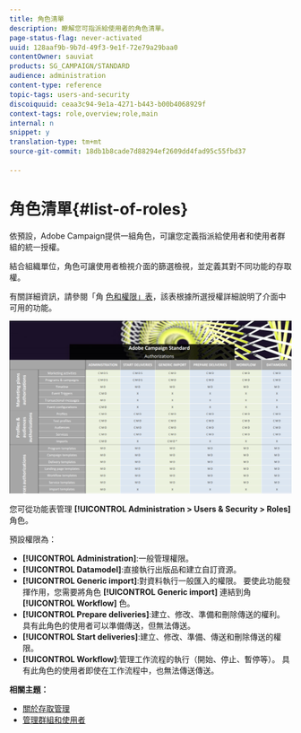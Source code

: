 ```yaml
---
title: 角色清單
description: 瞭解您可指派給使用者的角色清單。
page-status-flag: never-activated
uuid: 128aaf9b-9b7d-49f3-9e1f-72e79a29baa0
contentOwner: sauviat
products: SG_CAMPAIGN/STANDARD
audience: administration
content-type: reference
topic-tags: users-and-security
discoiquuid: ceaa3c94-9e1a-4271-b443-b00b4068929f
context-tags: role,overview;role,main
internal: n
snippet: y
translation-type: tm+mt
source-git-commit: 18db1b8cade7d88294ef2609dd4fad95c55fbd37

---
```



# 角色清單{#list-of-roles}

依預設，Adobe Campaign提供一組角色，可讓您定義指派給使用者和使用者群組的統一授權。

結合組織單位，角色可讓使用者檢視介面的篩選檢視，並定義其對不同功能的存取權。

有關詳細資訊，請參閱「角 [色和權限」表](/help/administration/using/assets/acs_rights.pdf)，該表根據所選授權詳細說明了介面中可用的功能。

![](assets/user_management_3.png)

您可從功能表管理 **[!UICONTROL Administration > Users & Security > Roles]** 角色。

預設權限為：

* **[!UICONTROL Administration]**:一般管理權限。
* **[!UICONTROL Datamodel]**:直接執行出版品和建立自訂資源。
* **[!UICONTROL Generic import]**:對資料執行一般匯入的權限。 要使此功能發揮作用，您需要將角色 **[!UICONTROL Generic import]** 連結到角 **[!UICONTROL Workflow]** 色。
* **[!UICONTROL Prepare deliveries]**:建立、修改、準備和刪除傳送的權利。 具有此角色的使用者可以準備傳送，但無法傳送。
* **[!UICONTROL Start deliveries]**:建立、修改、準備、傳送和刪除傳送的權限。
* **[!UICONTROL Workflow]**:管理工作流程的執行（開始、停止、暫停等）。 具有此角色的使用者即使在工作流程中，也無法傳送傳送。

**相關主題：**

* [關於存取管理](../../administration/using/about-access-management.md)
* [管理群組和使用者](../../administration/using/managing-groups-and-users.md)
